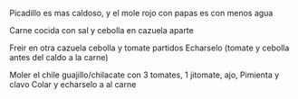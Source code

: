   
Picadillo es mas caldoso, y el mole rojo con papas es con menos agua
 
Carne cocida con sal y cebolla en cazuela aparte
 
Freir en otra cazuela cebolla y tomate partidos
Echarselo (tomate y cebolla antes del caldo a la carne)
 
Moler el chile guajillo/chilacate con 3 tomates, 1 jitomate, ajo, Pimienta y clavo
Colar y echarselo a al carne
 

